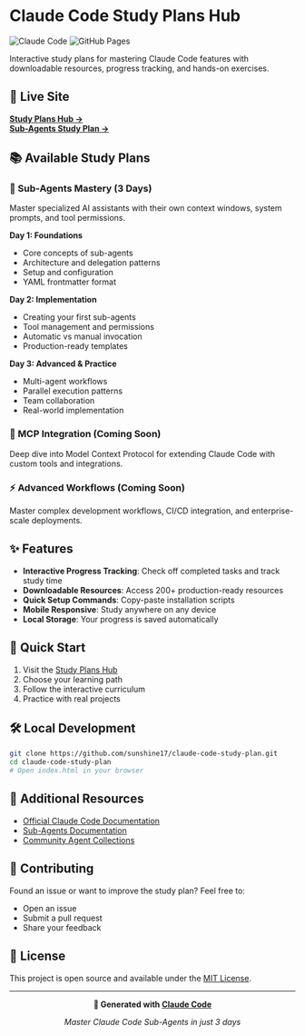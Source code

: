 # Claude Code Study Plans Hub

![Claude Code](https://img.shields.io/badge/Claude%20Code-Study%20Plans-blue?style=for-the-badge)
![GitHub Pages](https://img.shields.io/badge/GitHub%20Pages-Live-green?style=for-the-badge)

Interactive study plans for mastering Claude Code features with downloadable resources, progress tracking, and hands-on exercises.

## 🚀 Live Site

**[Study Plans Hub →](https://sunshine17.github.io/claude-code-study-plan/)**  
**[Sub-Agents Study Plan →](https://sunshine17.github.io/claude-code-study-plan/sub-agents/)**

## 📚 Available Study Plans

### 🤖 Sub-Agents Mastery (3 Days)
Master specialized AI assistants with their own context windows, system prompts, and tool permissions.

**Day 1: Foundations**
- Core concepts of sub-agents
- Architecture and delegation patterns
- Setup and configuration
- YAML frontmatter format

**Day 2: Implementation**  
- Creating your first sub-agents
- Tool management and permissions
- Automatic vs manual invocation
- Production-ready templates

**Day 3: Advanced & Practice**
- Multi-agent workflows
- Parallel execution patterns
- Team collaboration
- Real-world implementation

### 🔧 MCP Integration (Coming Soon)
Deep dive into Model Context Protocol for extending Claude Code with custom tools and integrations.

### ⚡ Advanced Workflows (Coming Soon)
Master complex development workflows, CI/CD integration, and enterprise-scale deployments.

## ✨ Features

- **Interactive Progress Tracking**: Check off completed tasks and track study time
- **Downloadable Resources**: Access 200+ production-ready resources
- **Quick Setup Commands**: Copy-paste installation scripts  
- **Mobile Responsive**: Study anywhere on any device
- **Local Storage**: Your progress is saved automatically

## 🎯 Quick Start

1. Visit the [Study Plans Hub](https://sunshine17.github.io/claude-code-study-plan/)
2. Choose your learning path
3. Follow the interactive curriculum
4. Practice with real projects

## 🛠️ Local Development

```bash
git clone https://github.com/sunshine17/claude-code-study-plan.git
cd claude-code-study-plan
# Open index.html in your browser
```

## 📖 Additional Resources

- [Official Claude Code Documentation](https://docs.anthropic.com/en/docs/claude-code)
- [Sub-Agents Documentation](https://docs.anthropic.com/en/docs/claude-code/sub-agents)
- [Community Agent Collections](https://github.com/VoltAgent/awesome-claude-code-subagents)

## 🤝 Contributing

Found an issue or want to improve the study plan? Feel free to:
- Open an issue
- Submit a pull request
- Share your feedback

## 📄 License

This project is open source and available under the [MIT License](LICENSE).

---

<div align="center">

**🤖 Generated with [Claude Code](https://claude.ai/code)**

*Master Claude Code Sub-Agents in just 3 days*

</div>